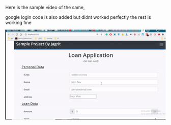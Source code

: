 Here is the sample video of the same,

google login code is also added but didnt worked perfectly 
the rest is working fine

![](https://github.com/JAgrit20/Loan_sample/blob/master/final.gif)
